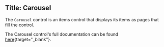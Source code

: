 Title: Carousel
---
The `Carousel` control is an items control that displays its items as pages that fill the control.

The Carousel control's full documentation can be found [here](/api/Avalonia.Controls/Carousel/){target="_blank"}.

